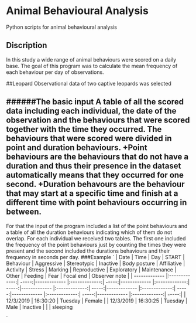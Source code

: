 # Animal Behavioural Analysis
Python scripts for animal behavioural analysis
## Discription
In this study a wide range of animal behaviours were scored on a daily base.
The goal of this program was to calculate the mean frequency of each behaviour per day of observations.

##Leopard
Observational data of two captive leopards was selected

######The basic input
A table of all the scored data including each individual, the date of the
observation and the behaviours that were scored together with the time they occurred.
The behaviours that were scored were divided in **point** and **duration** behaviours.
+**Point behaviours** are the behaviours that do not have a duration and thus their presence in the dataset automatically means that they occurred for one second.
+**Duration behavours** are the behaviour that may start at a specific time and finish at a different time
with point behaviours occurring in between.
------
For that the input of the program included a list of the
point behaviours and a table of all the duration behaviours indicating which of them do not overlap.
For each individual we received two tables. The first one included the frequency of the point
behaviours just by counting the times they were present and the second included the durations
behaviours and their frequency in seconds per day.
###Example
`
| Date        | Time           | Day  | START  | Behaviour  | Aggressive  | Stereotypic  |  Inactive  | Body posture  | Affiliative  | Activity  | Stress  | Marking  | Reproductive  | Exploratory  |  Maintenance   | Other  | Feeding  | Fear  | Focal end  |  Observer note |
| ------------- |:-------------:| -----:|------------- |:-------------:| -----:|------------- |:-------------:| -----:|------------- |:-------------:| -----:|------------- |:-------------:| -----:|------------- |:-------------:| -----:|------------- |:-------------:| -----:|
| 12/3/2019      | 16:30:20 | Tuesday | Female |
| 12/3/2019      | 16:30:25      |   Tuesday | Male | Inactive |   |   | sleeping
														

`
